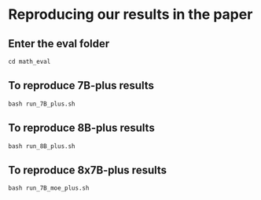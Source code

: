# Reproducing our results in the paper

## Enter the eval folder
```
cd math_eval
```

## To reproduce 7B-plus results
```
bash run_7B_plus.sh
```

## To reproduce 8B-plus results
```
bash run_8B_plus.sh
```

## To reproduce 8x7B-plus results
```
bash run_7B_moe_plus.sh
```
